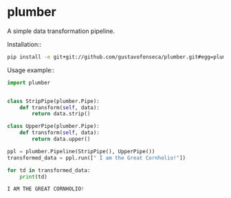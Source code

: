 plumber
=======

A simple data transformation pipeline.


Installation::

```bash
pip install -e git+git://github.com/gustavofonseca/plumber.git#egg=plumber
```


Usage example::

```python
import plumber


class StripPipe(plumber.Pipe):
    def transform(self, data):
        return data.strip()

class UpperPipe(plumber.Pipe):
    def transform(self, data):
        return data.upper()

ppl = plumber.Pipeline(StripPipe(), UpperPipe())
transformed_data = ppl.run([" I am the Great Cornholio!"])

for td in transformed_data:
    print(td)

I AM THE GREAT CORNHOLIO!
```
